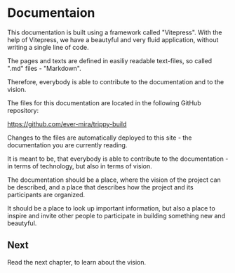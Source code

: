 # Documentaion

This documentation is built using a framework called "Vitepress". With the help of Vitepress, we have a beautyful and very fluid application, without writing a single line of code.

The pages and texts are defined in easiliy readable text-files, so called ".md" files - "Markdown".

Therefore, everybody is able to contribute to the documentation and to the vision.

The files for this documentation are located in the following GitHub repository:

https://github.com/ever-mira/trippy-build

Changes to the files are automatically deployed to this site - the documentation you are currently reading.

It is meant to be, that everybody is able to contribute to the documentation - in terms of technology, but also in terms of vision.

The documentation should be a place, where the vision of the project can be described, and a place that describes how the project and its participants are organized.

It should be a place to look up important information, but also a place to inspire and invite other people to participate in building something new and beautyful.

## Next

Read the next chapter, to learn about the vision.
